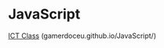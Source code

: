 # JavaScript
<a href="https://gamerdoceu.github.io/JavaScript/">ICT Class</a>
(gamerdoceu.github.io/JavaScript/)
